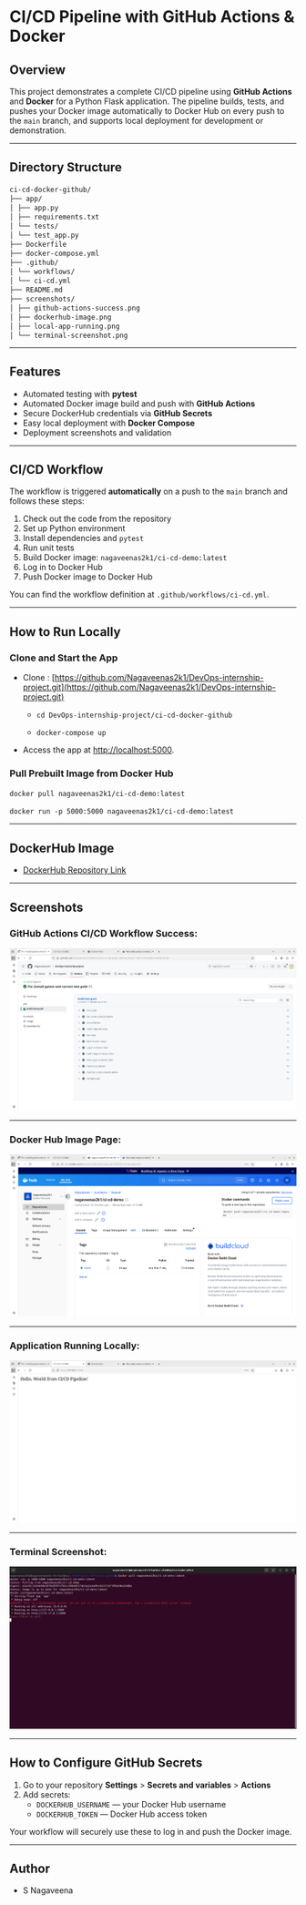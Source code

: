 # CI/CD Pipeline with GitHub Actions & Docker

## Overview

This project demonstrates a complete CI/CD pipeline using **GitHub Actions** and **Docker** for a Python Flask application. The pipeline builds, tests, and pushes your Docker image automatically to Docker Hub on every push to the `main` branch, and supports local deployment for development or demonstration.

---

## Directory Structure

```plaintext
ci-cd-docker-github/
├── app/
│ ├── app.py
│ ├── requirements.txt
│ └── tests/
│ └── test_app.py
├── Dockerfile
├── docker-compose.yml
├── .github/
│ └── workflows/
│ └── ci-cd.yml
├── README.md
├── screenshots/
│ ├── github-actions-success.png
│ ├── dockerhub-image.png
│ ├── local-app-running.png
│ └── terminal-screenshot.png
```

---

## Features

- Automated testing with **pytest**
- Automated Docker image build and push with **GitHub Actions**
- Secure DockerHub credentials via **GitHub Secrets**
- Easy local deployment with **Docker Compose**
- Deployment screenshots and validation

---

## CI/CD Workflow

The workflow is triggered **automatically** on a push to the `main` branch and follows these steps:

1. Check out the code from the repository
2. Set up Python environment
3. Install dependencies and `pytest`
4. Run unit tests
5. Build Docker image: `nagaveenas2k1/ci-cd-demo:latest`
6. Log in to Docker Hub
7. Push Docker image to Docker Hub

You can find the workflow definition at `.github/workflows/ci-cd.yml`.

---

## How to Run Locally

### Clone and Start the App

- Clone : [https://github.com/Nagaveenas2k1/DevOps-internship-project.git](https://github.com/Nagaveenas2k1/DevOps-internship-project.git)

  - ``cd DevOps-internship-project/ci-cd-docker-github``
  
  - ``docker-compose up``

- Access the app at [http://localhost:5000](http://localhost:5000).

### Pull Prebuilt Image from Docker Hub

`docker pull nagaveenas2k1/ci-cd-demo:latest`

`docker run -p 5000:5000 nagaveenas2k1/ci-cd-demo:latest`

---

## DockerHub Image

- [DockerHub Repository Link](https://hub.docker.com/repository/docker/nagaveenas2k1/ci-cd-demo)

---

## Screenshots

### GitHub Actions CI/CD Workflow Success:
    
  ![GitHub Actions Success](screenshots/github-actions-success.png)

---

### Docker Hub Image Page:
   
  ![DockerHub Image](screenshots/dockerhub-image.png)

---

### Application Running Locally:
  
  ![App Running on Localhost](screenshots/local-app-running.png)

---

### Terminal Screenshot:
  
  ![Terminal Screenshot](screenshots/terminal-screenshot.png)

---

## How to Configure GitHub Secrets

1. Go to your repository **Settings** > **Secrets and variables** > **Actions**
2. Add secrets:
   - `DOCKERHUB_USERNAME` — your Docker Hub username
   - `DOCKERHUB_TOKEN` — Docker Hub access token

Your workflow will securely use these to log in and push the Docker image.

---

## Author
- S Nagaveena






















